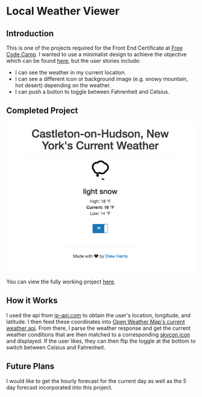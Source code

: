 # Local Weather Viewer

## Introduction

This is one of the projects required for the Front End Certificate at [Free Code Camp](http://freecodecamp.com). I wanted to use a minimalist design to achieve the objective which can be found [here](https://www.freecodecamp.com/challenges/show-the-local-weather), but the user stories include:
* I can see the weather in my current location.
* I can see a different icon or background image (e.g. snowy mountain, hot desert) depending on the weather.
* I can push a button to toggle between Fahrenheit and Celsius.

## Completed Project

![Alt text](https://github.com/DrewcHarris/Local_Weather_Viewer/blob/master/screenshot.png?raw=true)

You can view the fully working project [here](https://drewcharris.github.io/Local_Weather_Viewer/index.html).

## How it Works

I used the api from [ip-api.com](http://ip-api.com/) to obtain the user's location, longitude, and latitude.  I then feed these coordinates into [Open Weather Map's current weather api](https://openweathermap.org/current).  From there, I parse the weather response and get the current weather conditions that are then matched to a corresponding [skycon icon](https://darkskyapp.github.io/skycons/) and displayed.  If the user likes, they can then flip the toggle at the bottom to switch between Celsius and Fahrenheit.

## Future Plans

I would like to get the hourly forecast for the current day as well as the 5 day forecast incorporated into this project.  
